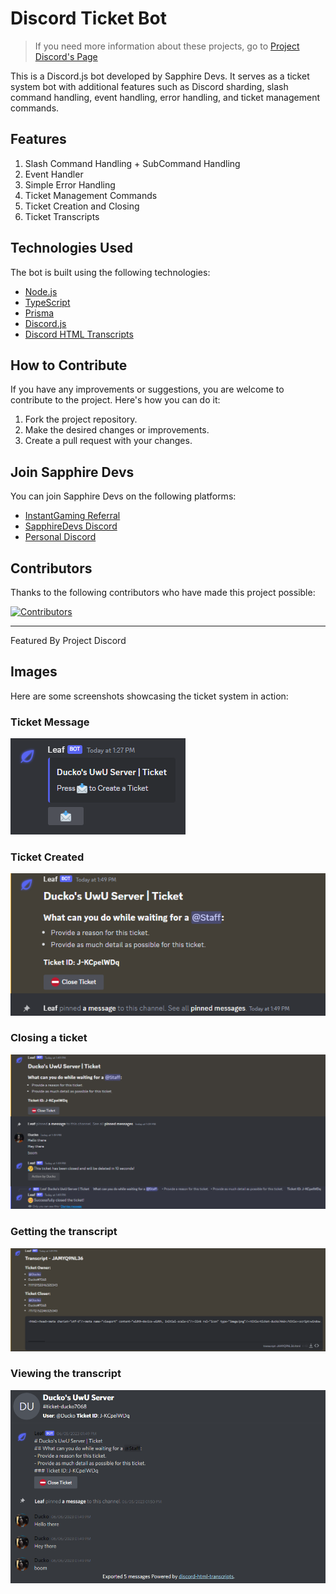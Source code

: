 # Discord Ticket Bot

> If you need more information about these projects, go to [Project Discord's Page](https://github.com/SapphireDevs/project-discord)

This is a Discord.js bot developed by Sapphire Devs. It serves as a ticket system bot with additional features such as Discord sharding, slash command handling, event handling, error handling, and ticket management commands.

## Features

1. Slash Command Handling + SubCommand Handling
2. Event Handler
3. Simple Error Handling
4. Ticket Management Commands
5. Ticket Creation and Closing
6. Ticket Transcripts

## Technologies Used

The bot is built using the following technologies:

- [Node.js](https://nodejs.org)
- [TypeScript](https://www.typescriptlang.org/)
- [Prisma](https://www.prisma.io/)
- [Discord.js](https://discord.js.org/)
- [Discord HTML Transcripts](https://www.npmjs.com/package/discord-html-transcripts)

## How to Contribute

If you have any improvements or suggestions, you are welcome to contribute to the project. Here's how you can do it:

1. Fork the project repository.
2. Make the desired changes or improvements.
3. Create a pull request with your changes.

## Join Sapphire Devs

You can join Sapphire Devs on the following platforms:

- [InstantGaming Referral](https://www.instant-gaming.com/?igr=sapphiredevs)
- [SapphireDevs Discord](https://discord.gg/rTT52gJC3J)
- [Personal Discord](https://discord.gg/TKz7BMwEap)

## Contributors

Thanks to the following contributors who have made this project possible:

<a href="https://github.com/sapphiredevs/discord-ticket-bot/graphs/contributors">
  <img src="https://stg.contrib.rocks/image?repo=sapphiredevs/discord-ticket-bot" alt="Contributors" />
</a>

---

Featured By Project Discord

## Images

Here are some screenshots showcasing the ticket system in action:

### Ticket Message
![Setting up the ticket system](./images/ticket%20message.png)

### Ticket Created
![Creating a ticket](./images/new%20ticket%20created.png)

### Closing a ticket
![Closing a ticket](./images/closing%20a%20ticket.png)

### Getting the transcript
![Getting the transcript](./images/getting%20the%20transcript.png)

### Viewing the transcript
![Viewing the transcript](./images/viewing%20a%20transcript.png)
